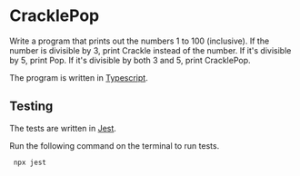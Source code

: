 # CracklePop

Write a program that prints out the numbers 1 to 100 (inclusive). If the number is divisible by 3, print Crackle instead of the number. If it's divisible by 5, print Pop. If it's divisible by both 3 and 5, print CracklePop. 

The program is written in [Typescript](https://www.typescriptlang.org/docs/handbook/typescript-in-5-minutes.html).

## Testing

The tests are written in [Jest](https://jestjs.io/docs/getting-started).

Run the following command on the terminal to run tests. 

```sh
 npx jest
```
